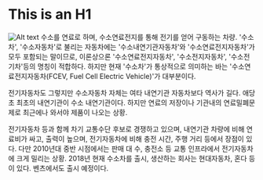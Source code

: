  This is an H1
=============
![Alt text](http://www.ddaily.co.kr/data/photos/cdn/20180313/art_1522199475.png)
수소를 연료로 하며, 수소연료전지를 통해 전기를 얻어 구동하는 차량. '수소차', '수소자동차'로 불리는 자동차에는 '수소내연기관자동차'와 '수소연료전지자동차'가 모두 포함되는 말이므로, 이론상으론 '수소연료전지자동차', '수소전지자동차', '수소전기차'등의 명칭이 적합하다. 하지만 현재 '수소차'가 통상적으로 의미하는 바는 '수소연료전지자동차(FCEV, Fuel Cell Electric Vehicle)'가 대부분이다.

전기자동차도 그렇지만 수소자동차 자체는 여타 내연기관 자동차보다 역사가 길다. 애당초 최초의 내연기관이 수소 내연기관이다. 하지만 연료의 저장이나 기관내의 연료밀폐문제로 최근에나 와서야 제품이 나오는 상황.

전기자동차 등과 함께 차기 교통수단 후보로 경쟁하고 있으며, 내연기관 차량에 비해 연료비가 싸고, 출력이 높으며, 전기자동차에 비해 충전 시간, 주행 거리 등에서 장점이 있다. 다만 2010년대 중반 시점에서는 판매 대 수, 충전소 등 교통 인프라에서 전기자동차에 크게 밀리는 상황. 2018년 현재 수소차를 출시, 생산하는 회사는 현대자동차, 혼다 등이 있다. 벤츠에서도 출시 예정이다.
